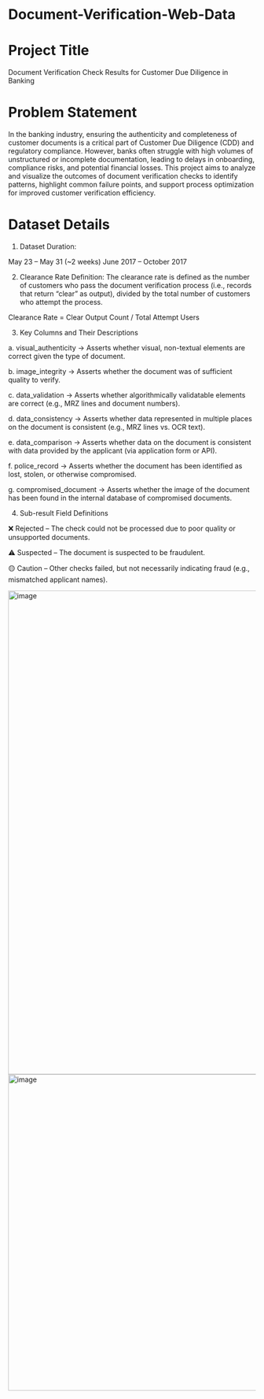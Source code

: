 # Document-Verification-Web-Data


# Project Title

Document Verification Check Results for Customer Due Diligence in Banking 

# Problem Statement

In the banking industry, ensuring the authenticity and completeness of customer documents is a critical part of Customer Due Diligence (CDD) and regulatory compliance. However, banks often struggle with high volumes of unstructured or incomplete documentation, leading to delays in onboarding, compliance risks, and potential financial losses. This project aims to analyze and visualize the outcomes of document verification checks to identify patterns, highlight common failure points, and support process optimization for improved customer verification efficiency.

# Dataset Details

1. Dataset Duration:

May 23 – May 31 (~2 weeks)
June 2017 – October 2017

2. Clearance Rate Definition:
The clearance rate is defined as the number of customers who pass the document verification process (i.e., records that return “clear” as output), divided by the total number of customers who attempt the process.

Clearance Rate = Clear Output Count / Total Attempt Users

3. Key Columns and Their Descriptions

a. visual_authenticity	-> Asserts whether visual, non-textual elements are correct given the type of document.

b. image_integrity ->	Asserts whether the document was of sufficient quality to verify.

c. data_validation -> Asserts whether algorithmically validatable elements are correct (e.g., MRZ lines and document numbers).

d. data_consistency ->	Asserts whether data represented in multiple places on the document is consistent (e.g., MRZ lines vs. OCR text).

e. data_comparison ->	Asserts whether data on the document is consistent with data provided by the applicant (via application form or API).

f. police_record ->	Asserts whether the document has been identified as lost, stolen, or otherwise compromised.

g. compromised_document -> Asserts whether the image of the document has been found in the internal database of compromised documents.

4. Sub-result Field Definitions

❌ Rejected – The check could not be processed due to poor quality or unsupported documents.

⚠️ Suspected – The document is suspected to be fraudulent.

🟡 Caution – Other checks failed, but not necessarily indicating fraud (e.g., mismatched applicant names).


<img width="983" alt="image" src="https://github.com/user-attachments/assets/e81b077a-2784-4c3a-b41d-9857a9aebb53" />

<img width="643" alt="image" src="https://github.com/user-attachments/assets/12c76b85-e461-468f-af69-ae6d97c588a4" />

